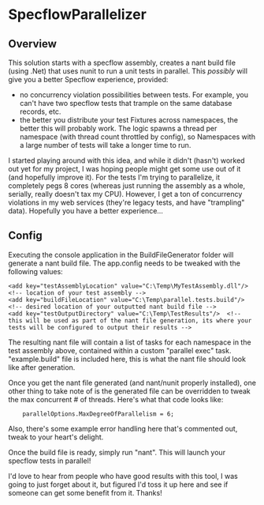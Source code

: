 # SpecflowParallelizer

## Overview
This solution starts with a specflow assembly, creates a nant build file (using .Net) that uses nunit to run a unit tests in parallel.  This *possibly* will give you a better Specflow experience, provided:

* no concurrency violation possibilities between tests.  For example, you can't have two specflow tests that trample on the same database records, etc.
* the better you distribute your test Fixtures across namespaces, the better this will probably work.  The logic spawns a thread per namespace (with thread count throttled by config), so Namespaces with a large number of tests will take a longer time to run.

I started playing around with this idea, and while it didn't (hasn't) worked out yet for my project, I was hoping people might get some use out of it (and hopefully improve it).  For the tests I'm trying to parallelize, it completely pegs 8 cores (whereas just running the assembly as a whole, serially, really doesn't tax my CPU).  However, I get a ton of concurrency violations in my web services (they're legacy tests, and have "trampling" data).  Hopefully you have a better experience...

## Config

Executing the console application in the BuildFileGenerator folder will generate a nant build file.  The app.config needs to be tweaked with the following values:

    <add key="testAssemblyLocation" value="C:\Temp\MyTestAssembly.dll"/>  <!-- location of your test assembly -->
    <add key="buildFileLocation" value="C:\Temp\parallel.tests.build"/>  <!-- desired location of your outputted nant build file -->
    <add key="testOutputDirectory" value="C:\Temp\TestResults"/>  <!-- this will be used as part of the nant file generation, its where your tests will be configured to output their results -->

The resulting nant file will contain a list of tasks for each namespace in the test assembly above, contained within a custom "parallel exec" task.  "example.build" file is included here, this is what the nant file should look like after generation. 

Once you get the nant file generated (and nant/nunit properly installed), one other thing to take note of is the generated file can be overridden to tweak the max concurrent # of threads.  Here's what that code looks like:

```
	parallelOptions.MaxDegreeOfParallelism = 6;
```

Also, there's some example error handling here that's commented out, tweak to your heart's delight.

Once the build file is ready,  simply run "nant".  This will launch your specflow tests in parallel!

I'd love to hear from people who have good results with this tool, I was going to just forget about it, but figured I'd toss it up here and see if someone can get some benefit from it.  Thanks!